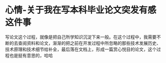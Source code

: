 # 心情-关于我在写本科毕业论文突发有感这件事

写论文这个过程，就像是把自己所学知识沉淀下来一般。在这个过程中，我需要不断的去查阅资料和论文，渐渐的把之前在开发过程中所忽略的那些技术发展历史、技术原理和技术细节给补全，最后落在文档上，形成一篇赏心悦目的论文，这个过程也是挺有意思的，哈哈
